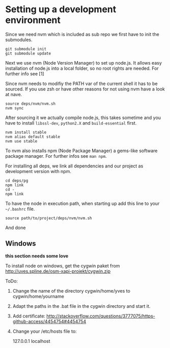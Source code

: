Setting up a  development environment
=====================================

Since we need nvm which is included as sub repo we first have to init the
submodules.

    git submodule init
    git submodule update

Next we use nvm (Node Version Manager) to set up node.js. It allows easy
installation of node.js into a local folder, so no root rights are needed. For
further info see [1]

Since nvm needs to modifiy the PATH var of the current shell it has to be
sourced. If you use zsh or have other reasons for not using nvm have a look at
nave.

    source deps/nvm/nvm.sh
    nvm sync

After sourcing it we actually compile node.js, this takes sometime and you have
to install `libssl-dev`, `python2.X` and `build-essential` first.

    nvm install stable
    nvm alias default stable
    nvm use stable

To nvm also installs npm (Node Package Manager) a gems-like software package
manager. For further infos see `man npm`.

For installing all deps, we link all dependencies and our project as development
version with npm.

    cd deps/pg
    npm link
    cd -
    npm link

To have the node in execution path, when starting up add this line to your
`~/.bashrc` file.

    source path/to/project/deps/nvm/nvm.sh

And done

Windows
-------

**this section needs some love**

To install node on windows, get the cygwin paket from http://uves.spline.de/osm-xapi-projekt/cygwin.zip

ToDo:

1. Change the name of the directory cygwin/home/yves to cygwin/home/yourname   
2. Adapt the paths in the .bat file in the cygwin directory and start it.
3. Add certificate: http://stackoverflow.com/questions/3777075/https-github-access/4454754#4454754
4. Change your /etc/hosts file to:

    127.0.0.1    localhost
